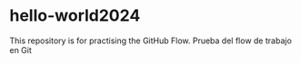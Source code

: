 # hello-world2024
This repository is for practising the GitHub Flow.
Prueba del flow de trabajo en Git
